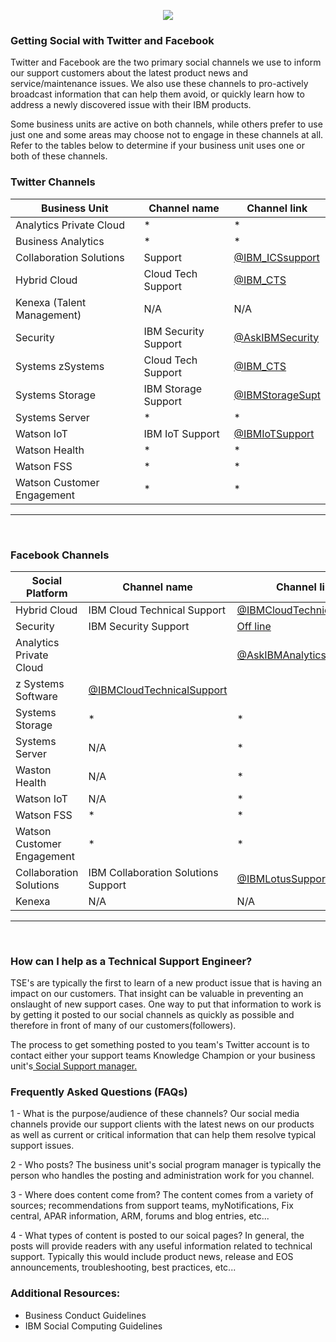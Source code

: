 <p dir="ltr" style="text-align: center;"><img lconnattachedresourcetype="page" lconnresourcetype="attachment" src="https://media.github.ibm.com/user/126034/files/82637cee-3057-11e9-878c-8eb7fa2b478c" /></p>

### Getting Social with Twitter and Facebook

Twitter and Facebook are the two primary social channels we use to inform our support customers about the latest product news and service/maintenance issues.  We also use these channels to pro-actively broadcast information that can help them avoid, or quickly learn how to address a newly discovered issue with their IBM products.  

Some business units are active on both channels, while others prefer to use just one and some areas may choose not to engage in these channels at all.  Refer to the tables below to determine if your business unit uses one or both of these channels. 


### Twitter Channels
| Business Unit    | Channel name  | Channel link |
|------------------|---------------|------------|
| Analytics Private Cloud  |  *  |  * 	|
| Business Analytics       |   *  |  *  |
| Collaboration Solutions  | Support |  <a href="https://twitter.com/IBM_ICSsupport" target="_blank"> @IBM_ICSsupport </a> |
| Hybrid Cloud 	   | Cloud Tech Support  |	<a href="https://twitter.com/ibm_cts" target="_blank"> @IBM_CTS </a>|
| Kenexa (Talent Management)     |   N/A    |  N/A    |
| Security         | IBM Security Support |	<a href="https://twitter.com/AskIBMSecurity" target="_blank"> @AskIBMSecurity </a>|
| Systems zSystems  |  Cloud Tech Support  |	<a href="https://twitter.com/ibm_cts" target="_blank"> @IBM_CTS </a>|
| Systems Storage |	 IBM Storage Support  |  <a href="https://twitter.com/IBMStorageSupt" target="_blank" > @IBMStorageSupt </a> |
| Systems Server |     *     |  *   |
| Watson IoT     |  IBM IoT Support  |	<a href="https://twitter.com/ibmiotsupport" target="_blank"> @IBMIoTSupport </a>  |
| Watson Health  |    *    |   *    |  
| Watson FSS     |    *    |  * 	|
| Watson Customer Engagement|    *      |   *	   |
---
<br/>

### Facebook Channels
| Social Platform  | Channel name  | Channel link  |
|------------------|---------------|---------------|
| Hybrid Cloud	   |  IBM Cloud Technical Support |	<a href="https://www.facebook.com/IBMCloudTechnicalSupport/" target="_blank"> @IBMCloudTechnicalSupport </a>|
| Security         |   IBM Security Support |	<a href="https://www.facebook.com/IBMSecuritySupport/" target="_blank"> Off line </a>|
| Analytics Private Cloud |   |<a href="https://www.facebook.com/AskIBMAnalytics/" target="_blank"> @AskIBMAnalyticsl </a>|
| z Systems Software  |	<a href="https://www.facebook.com/IBMCloudTechnicalSupport/" target="_blank"> @IBMCloudTechnicalSupport </a>|
| Systems Storage	|	 *     |  *    |
| Systems Server    |    N/A     |   *   |
| Waston Health     |	 N/A     |   *    |
| Watson IoT        |	  N/A    |   *   |
| Watson FSS    |    *      |   *	   |
| Watson Customer Engagement|    *      |   *	   |
| Collaboration Solutions |  IBM Collaboration Solutions Support  | <a href="https://www.facebook.com/IBMLotusSupport/" target="_blank"> @IBMLotusSupport </a> |
| Kenexa        |    N/A      |    N/A     |
---
<br />

### How can I help as a Technical Support Engineer?
TSE's are typically the first to learn of a new product issue that is having an impact on our customers.   That insight can be valuable in preventing an onslaught of new support cases. One way to put that information to work is by getting it posted to our social channels as quickly as possible and therefore in front of many of our customers(followers).  

The process to get something posted to you team's Twitter account is to contact either your support teams Knowledge Champion or your business unit's<a href="https://pages.github.ibm.com/dba-support/DBA-Education/#/DBA-Education/social/generalInfo/contacts" target="_blank" > Social Support manager. </a> 
<br/>

### Frequently Asked Questions (FAQs)

1 - What is the purpose/audience of these channels?
Our social media channels provide our support clients with the latest news on our products as well as current or critical information that can help them resolve typical support issues. 

2 - Who posts?
The business unit's social program manager is typically the person who handles the posting and administration work for you channel.   

3 - Where does content come from?
The content comes from a variety of sources; recommendations from support teams, myNotifications, Fix central, APAR information, ARM, forums and blog entries, etc...

4 - What types of content is posted to our soical pages?
In general, the posts will provide readers with any useful information related to technical support. Typically this would include product news, release and EOS announcements, troubleshooting, best practices, etc...



### Additional Resources:
* Business Conduct Guidelines
* IBM Social Computing Guidelines
